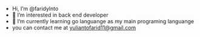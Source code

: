 - Hi, I’m @faridylnto
- 👀 I’m interested in back end developer
- 🌱 I’m currently learning go languange as my main programing languange
- you can contact me at yuliantofarid11@gmail.com

<!---
faridylnto/faridylnto is a ✨ special ✨ repository because its `README.md` (this file) appears on your GitHub profile.
You can click the Preview link to take a look at your changes.
--->
